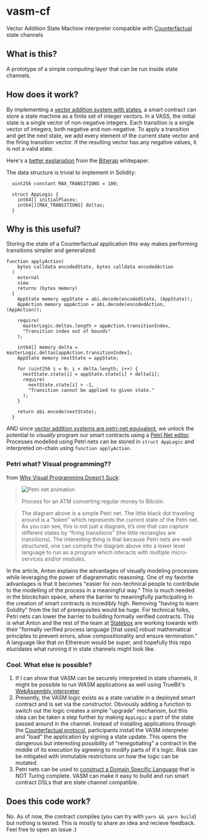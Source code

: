 # vasm-cf
Vector Addition State Machine interpreter compatible with [Counterfactual](https://www.counterfactual.com) state channels

## What is this?
A prototype of a simple computing layer that can be run inside state channels. 

## How does it work?
By implementing a [vector addition system with states](https://en.wikipedia.org/wiki/Vector_addition_system), a smart contract can store a state machine as a finite set of integer vectors. In a VASS, the initial state is a single vector of non-negative integers. Each transition is a single vector of integers, both negative and non-negative. To apply a transition and get the next state, we add every element of the current state vector and the firing transition vector. If the resulting vector has any negative values, it is not a valid state.

Here's a [better explanation](https://github.com/bitwrap/bitwrap-io/blob/master/whitepaper.md#vass-state-machine-example) from the [Bitwrap](https://bitwrap.github.io) whitepaper.

The data structure is trivial to implement in Solidity:
```solidity
  uint256 constant MAX_TRANSITIONS = 100;

  struct AppLogic {
    int64[] initialPlaces;
    int64[][MAX_TRANSITIONS] deltas;
  }
```

## Why is this useful?
Storing the state of a Counterfactual application this way makes performing transitions simpler and generalized:
```solidity
function applyAction(
    bytes calldata encodedState, bytes calldata encodedAction
  )
    external
    view
    returns (bytes memory)
  {
    AppState memory appState = abi.decode(encodedState, (AppState));
    AppAction memory appAction = abi.decode(encodedAction, (AppAction));

    require(
      masterLogic.deltas.length > appAction.transitionIndex,
      "Transition index out of bounds"
    );

    int64[] memory delta = masterLogic.deltas[appAction.transitionIndex];
    AppState memory nextState = appState;

    for (uint256 i = 0; i < delta.length; i++) {
      nextState.state[i] = appState.state[i] + delta[i];
      require(
        nextState.state[i] > -1,
        "Transition cannot be applied to given state."
      );
    }

    return abi.encode(nextState);
  }
  ```

AND since [vector addition systems are petri-net equivalent](https://www.blahchain.com/posts/firstpost.html#vector-addition-systems-are-petri-net-equivilent), we unlock the potential to _visually_ program our smart contracts using a [Petri Net editor](https://www.blahchain.com/PetriNetEditor/). Processes modelled using Petri nets can be stored in `struct AppLogic` and interpreted on-chain using `function applyAction`.

### Petri what? Visual programming??
  
from [Why Visual Programming Doesn’t Suck](https://blog.statebox.org/why-visual-programming-doesnt-suck-2c1ece2a414e):
>![Petri net animation](https://cdn-images-1.medium.com/max/1600/1*i1sgKaodpQ2owhPRI_nM4A.gif)
> 
>Process for an ATM converting regular money to Bitcoin.

>The diagram above is a simple Petri net. The little black dot traveling around is a “token” which represents the current state of the Petri net. As you can see, this is not just a diagram, it’s one that can capture different states by “firing transitions” (the little rectangles are transitions). The interesting thing is that because Petri nets are well structured, one can compile the diagram above into a lower level language to run as a program which interacts with multiple micro-services and/or modules.

In the article, Anton explains the advantages of visually modeling processes while leveraging the power of diagrammatic reasoning. One of my favorite advantages is that it becomes "easier for non-technical people to contribute to the modelling of the process in a meaningful way." This is much needed in the blockchain space, where the barrier to meaningfully participating in the creation of smart contracts is incredibly high. Removing "having to learn Solidity" from the list of prerequisites would be huge.
For technical folks, Petri nets can lower the barrier to building formally verified contracts. This is what Anton and the rest of the team at [Statebox](https://statebox.org) are working towards with their "formally verified process language [that uses] robust mathematical principles to prevent errors, allow compositionality and ensure termination." A language like that on Ethereum would be super, and hopefully this repo elucidates what running it in state channels might look like.

### Cool. What else is possible?

1. If I can show that VASM can be securely interpreted in state channels, it might be possible to run WASM applications as well using TrueBit's [WebAssembly interpreter](https://github.com/TrueBitFoundation/webasm-solidity)
2. Presently, the VASM logic exists as a state variable in a deployed smart contract and is set via the constructor. Obviously adding a function to switch out the logic creates a simple "upgrade" mechanism, but this idea can be taken a step further by making `AppLogic` a part of the state passed around in the channel. Instead of installing applications through the [Counterfactual protocol](https://specs.counterfactual.com/en/latest/05-install-protocol.html), participants install the VASM interpreter and "load" the application by signing a state update. This opens the dangerous but interesting possibility of "renegotiating" a contract in the middle of its execution by agreeing to modify parts of it's logic. Risk can be mitigated with immutable restrictions on how the logic can be mutated.
3. Petri nets can be used to [construct a Domain Specific Language](https://www.blahchain.com/posts/dsl_creation.html) that is NOT Turing complete. VASM can make it easy to build and run smart contract DSLs that are state channel compatible.

## Does this code work?

No. As of now, the contract compiles (you can try with `yarn && yarn build`) but nothing is tested. This is mostly to share an idea and recieve feedback. Feel free to open an issue :)
  
